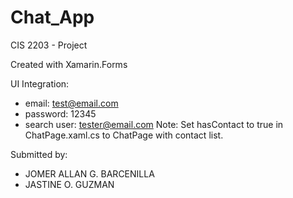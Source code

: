 # Chat_App
CIS 2203 - Project

Created with Xamarin.Forms

UI Integration:
- email: test@email.com
- password: 12345
- search user: tester@email.com
Note: Set hasContact to true in ChatPage.xaml.cs to ChatPage with contact list.

Submitted by:
- JOMER ALLAN G. BARCENILLA
- JASTINE O. GUZMAN
